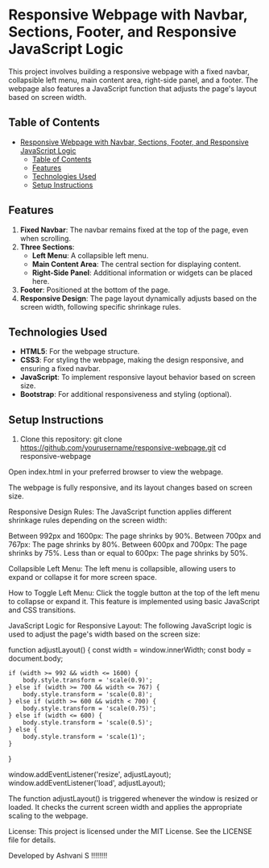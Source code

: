 # Responsive Webpage with Navbar, Sections, Footer, and Responsive JavaScript Logic

This project involves building a responsive webpage with a fixed navbar, collapsible left menu, main content area, right-side panel, and a footer. The webpage also features a JavaScript function that adjusts the page's layout based on screen width.

## Table of Contents

- [Responsive Webpage with Navbar, Sections, Footer, and Responsive JavaScript Logic](#responsive-webpage-with-navbar-sections-footer-and-responsive-javascript-logic)
  - [Table of Contents](#table-of-contents)
  - [Features](#features)
  - [Technologies Used](#technologies-used)
  - [Setup Instructions](#setup-instructions)

## Features

1. **Fixed Navbar**: The navbar remains fixed at the top of the page, even when scrolling.
2. **Three Sections**:
   - **Left Menu**: A collapsible left menu.
   - **Main Content Area**: The central section for displaying content.
   - **Right-Side Panel**: Additional information or widgets can be placed here.
3. **Footer**: Positioned at the bottom of the page.
4. **Responsive Design**: The page layout dynamically adjusts based on the screen width, following specific shrinkage rules.

## Technologies Used

- **HTML5**: For the webpage structure.
- **CSS3**: For styling the webpage, making the design responsive, and ensuring a fixed navbar.
- **JavaScript**: To implement responsive layout behavior based on screen size.
- **Bootstrap**: For additional responsiveness and styling (optional).

## Setup Instructions

1. Clone this repository:
   git clone https://github.com/yourusername/responsive-webpage.git
   cd responsive-webpage

Open index.html in your preferred browser to view the webpage.

The webpage is fully responsive, and its layout changes based on screen size.

Responsive Design Rules:
The JavaScript function applies different shrinkage rules depending on the screen width:

Between 992px and 1600px: The page shrinks by 90%.
Between 700px and 767px: The page shrinks by 80%.
Between 600px and 700px: The page shrinks by 75%.
Less than or equal to 600px: The page shrinks by 50%.

Collapsible Left Menu:
The left menu is collapsible, allowing users to expand or collapse it for more screen space.

How to Toggle Left Menu:
Click the toggle button at the top of the left menu to collapse or expand it.
This feature is implemented using basic JavaScript and CSS transitions.

JavaScript Logic for Responsive Layout:
The following JavaScript logic is used to adjust the page's width based on the screen size:

function adjustLayout() {
    const width = window.innerWidth;
    const body = document.body;

    if (width >= 992 && width <= 1600) {
        body.style.transform = 'scale(0.9)';
    } else if (width >= 700 && width <= 767) {
        body.style.transform = 'scale(0.8)';
    } else if (width >= 600 && width < 700) {
        body.style.transform = 'scale(0.75)';
    } else if (width <= 600) {
        body.style.transform = 'scale(0.5)';
    } else {
        body.style.transform = 'scale(1)';
    }
}

window.addEventListener('resize', adjustLayout);
window.addEventListener('load', adjustLayout);

The function adjustLayout() is triggered whenever the window is resized or loaded.
It checks the current screen width and applies the appropriate scaling to the webpage.

License:
This project is licensed under the MIT License. See the LICENSE file for details.


Developed by Ashvani S !!!!!!!!


